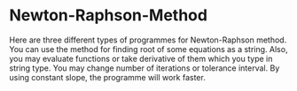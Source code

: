 # Newton-Raphson-Method
Here are three different types of programmes for Newton-Raphson method. You can use the method for finding root of some equations as a string. 
Also, you may evaluate functions or take derivative of them which you type in string type.
You may change number of iterations or tolerance interval.
By using constant slope, the programme will work faster.
